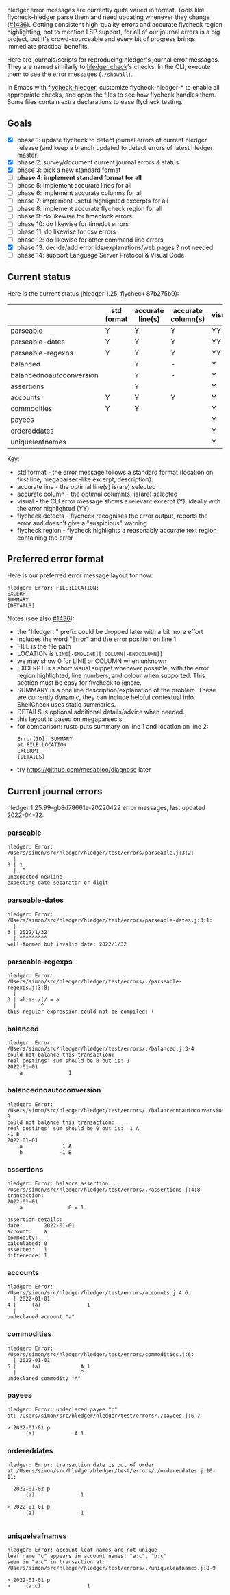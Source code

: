 hledger error messages are currently quite varied in format.
Tools like flycheck-hledger parse them and need updating
whenever they change ([#1436][]).
Getting consistent high-quality errors and accurate flycheck region
highlighting, not to mention LSP support, for all of our journal
errors is a big project, but it's crowd-sourceable and every bit of
progress brings immediate practical benefits.

Here are journals/scripts for reproducing hledger's journal error messages.
They are named similarly to [hledger check][]'s checks.
In the CLI, execute them to see the error messages (`./showall`).

In Emacs with [flycheck-hledger][],
customize flycheck-hledger-* to enable all appropriate checks,
and open the files to see how flycheck handles them.
Some files contain extra declarations to ease flycheck testing.

[hledger check]:    https://hledger.org/hledger.html#check
[flycheck-hledger]: https://github.com/DamienCassou/flycheck-hledger
[flycheck-hledger-10]: https://github.com/DamienCassou/flycheck-hledger/pull/10
[#1436]:            https://github.com/simonmichael/hledger/issues/1436

## Goals

- [x] phase 1: update flycheck to detect journal errors of current hledger release (and keep a branch updated to detect errors of latest hledger master)
- [x] phase 2: survey/document current journal errors & status
- [x] phase 3: pick a new standard format
- [ ] **phase 4: implement standard format for all**
- [ ] phase 5: implement accurate lines for all
- [ ] phase 6: implement accurate columns for all
- [ ] phase 7: implement useful highlighted excerpts for all
- [ ] phase 8: implement accurate flycheck region for all
- [ ] phase 9: do likewise for timeclock errors
- [ ] phase 10: do likewise for timedot errors
- [ ] phase 11: do likewise for csv errors
- [ ] phase 12: do likewise for other command line errors
- [x] phase 13: decide/add error ids/explanations/web pages ? not needed
- [ ] phase 14: support Language Server Protocol & Visual Code

## Current status

Here is the current status
(hledger 1.25, flycheck 87b275b9):

|                          | std format | accurate line(s) | accurate column(s) | visual | flycheck detects | flycheck region |
|--------------------------|------------|------------------|--------------------|--------|------------------|-----------------|
| parseable                | Y          | Y                | Y                  | YY     | Y                | Y               |
| parseable-dates          | Y          | Y                | Y                  | YY     | Y                | Y               |
| parseable-regexps        | Y          | Y                | Y                  | YY     | Y                | Y               |
| balanced                 |            | Y                | -                  | Y      | Y                |                 |
| balancednoautoconversion |            | Y                | -                  | Y      | Y                |                 |
| assertions               |            | Y                |                    | Y      | Y                | Y               |
| accounts                 | Y          | Y                | Y                  | Y      | Y                |                 |
| commodities              | Y          | Y                |                    | Y      | Y                |                 |
| payees                   |            |                  |                    | Y      | Y                | Y               |
| ordereddates             |            |                  |                    | Y      | Y                | Y               |
| uniqueleafnames          |            |                  |                    | Y      | Y                |                 |

Key:
- std format - the error message follows a standard format
  (location on first line, megaparsec-like excerpt, description).
- accurate line - the optimal line(s) is(are) selected
- accurate column - the optimal column(s) is(are) selected
- visual - the CLI error message shows a relevant excerpt (Y), ideally with the error highlighted (YY)
- flycheck detects - flycheck recognises the error output, reports the error and doesn't give a "suspicious" warning
- flycheck region - flycheck highlights a reasonably accurate text region containing the error

## Preferred error format

Here is our preferred error message layout for now:
```
hledger: Error: FILE:LOCATION:
EXCERPT
SUMMARY
[DETAILS]
```

Notes (see also [#1436][]):

- the "hledger: " prefix could be dropped later with a bit more effort
- includes the word "Error" and the error position on line 1
- FILE is the file path
- LOCATION is `LINE[-ENDLINE][:COLUMN[-ENDCOLUMN]]`
- we may show 0 for LINE or COLUMN when unknown
- EXCERPT is a short visual snippet whenever possible, with the error region highlighted, line numbers, and colour when supported. This section must be easy for flycheck to ignore.
- SUMMARY is a one line description/explanation of the problem. 
  These are currently dynamic, they can include helpful contextual info.
  ShellCheck uses static summaries.
- DETAILS is optional additional details/advice when needed.
- this layout is based on megaparsec's
- for comparison: rustc puts summary on line 1 and location on line 2:
  ```
  Error[ID]: SUMMARY
  at FILE:LOCATION
  EXCERPT
  [DETAILS]
  ```
- try https://github.com/mesabloo/diagnose later

## Current journal errors

<!-- to update: erase the below then C-u M-! ./showall -->
hledger 1.25.99-gb8d78661e-20220422 error messages, last updated 2022-04-22:

### parseable
```
hledger: Error: /Users/simon/src/hledger/hledger/test/errors/parseable.j:3:2:
  |
3 | 1
  |  ^
unexpected newline
expecting date separator or digit

```

### parseable-dates
```
hledger: Error: /Users/simon/src/hledger/hledger/test/errors/parseable-dates.j:3:1:
  |
3 | 2022/1/32
  | ^^^^^^^^^
well-formed but invalid date: 2022/1/32

```

### parseable-regexps
```
hledger: Error: /Users/simon/src/hledger/hledger/test/errors/./parseable-regexps.j:3:8:
  |
3 | alias /(/ = a
  |        ^
this regular expression could not be compiled: (

```

### balanced
```
hledger: Error: /Users/simon/src/hledger/hledger/test/errors/./balanced.j:3-4
could not balance this transaction:
real postings' sum should be 0 but is: 1
2022-01-01
    a               1

```

### balancednoautoconversion
```
hledger: Error: /Users/simon/src/hledger/hledger/test/errors/./balancednoautoconversion.j:6-8
could not balance this transaction:
real postings' sum should be 0 but is:  1 A
-1 B
2022-01-01
    a             1 A
    b            -1 B

```

### assertions
```
hledger: Error: balance assertion: /Users/simon/src/hledger/hledger/test/errors/./assertions.j:4:8
transaction:
2022-01-01
    a               0 = 1

assertion details:
date:       2022-01-01
account:    a
commodity:  
calculated: 0
asserted:   1
difference: 1

```

### accounts
```
hledger: Error: /Users/simon/src/hledger/hledger/test/errors/accounts.j:4:6:
  | 2022-01-01
4 |     (a)               1
  |      ^
undeclared account "a"

```

### commodities
```
hledger: Error: /Users/simon/src/hledger/hledger/test/errors/commodities.j:6:
  | 2022-01-01
6 |     (a)             A 1
  |                     ^
undeclared commodity "A"

```

### payees
```
hledger: Error: undeclared payee "p"
at: /Users/simon/src/hledger/hledger/test/errors/./payees.j:6-7

> 2022-01-01 p
      (a)             A 1

```

### ordereddates
```
hledger: Error: transaction date is out of order
at /Users/simon/src/hledger/hledger/test/errors/./ordereddates.j:10-11:

  2022-01-02 p
      (a)               1
  
> 2022-01-01 p
      (a)               1
  

```

### uniqueleafnames
```
hledger: Error: account leaf names are not unique
leaf name "c" appears in account names: "a:c", "b:c"
seen in "a:c" in transaction at: /Users/simon/src/hledger/hledger/test/errors/./uniqueleafnames.j:8-9

> 2022-01-01 p
>     (a:c)               1

```
